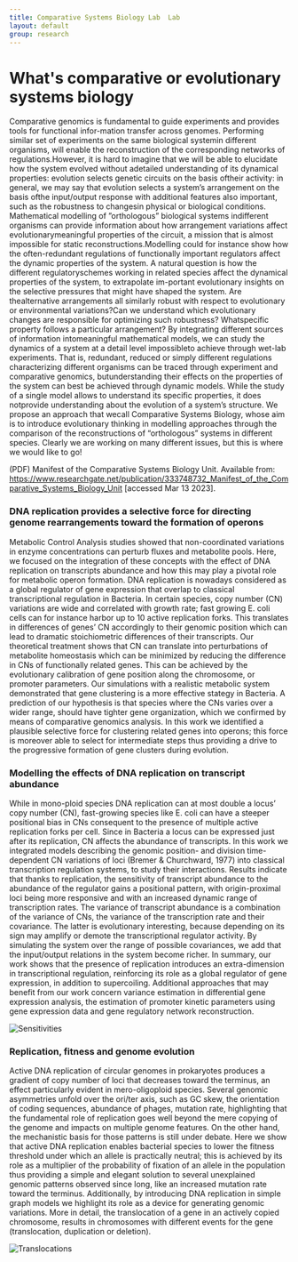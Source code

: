 ```yaml
---
title: Comparative Systems Biology Lab  Lab
layout: default
group: research
---
```


<div class="row">

# What's comparative or evolutionary systems biology
Comparative genomics is fundamental to guide experiments and provides tools for functional infor-mation transfer across genomes. Performing similar set of experiments on the same biological systemin different organisms, will enable the reconstruction of the corresponding networks of regulations.However, it is hard to imagine that we will be able to elucidate how the system evolved without adetailed understanding of its dynamical properties: evolution selects genetic circuits on the basis oftheir activity: in general, we may say that evolution selects a system’s arrangement on the basis ofthe input/output response with additional features also important, such as the robustness to changesin physical or biological conditions. Mathematical modelling of ”orthologous” biological systems indifferent organisms can provide information about how arrangement variations affect evolutionarymeaningful properties of the circuit, a mission that is almost impossible for static reconstructions.Modelling could for instance show how the often-redundant regulations of functionally important regulators affect the dynamic properties of the system. A natural question is how the different regulatoryschemes working in related species affect the dynamical properties of the system, to extrapolate im-portant evolutionary insights on the selective pressures that might have shaped the system. Are thealternative arrangements all similarly robust with respect to evolutionary or environmental variations?Can we understand which evolutionary changes are responsible for optimizing such robustness? Whatspecific property follows a particular arrangement? By integrating different sources of information intomeaningful mathematical models, we can study the dynamics of a system at a detail level impossibleto achieve through wet-lab experiments. That is, redundant, reduced or simply different regulations characterizing different organisms can be traced through experiment and comparative genomics, butunderstanding their effects on the properties of the system can best be achieved through dynamic models. While the study of a single model allows to understand its specific properties, it does notprovide understanding about the evolution of a system’s structure. We propose an approach that wecall Comparative Systems Biology, whose aim is to introduce evolutionary thinking in modelling approaches through the comparison of the reconstructions of “orthologous” systems in different species. Clearly we are working on many different issues, but this is where we would like to go! 

(PDF) Manifest of the Comparative Systems Biology Unit. Available from: https://www.researchgate.net/publication/333748732_Manifest_of_the_Comparative_Systems_Biology_Unit [accessed Mar 13 2023].

</div>

<div class="row">

### DNA replication provides a selective force for directing genome rearrangements toward the formation of operons

<div class="col-md-7 order-md-1">

Metabolic Control Analysis studies showed that non-coordinated variations in enzyme concentrations can perturb fluxes and metabolite pools. Here, we focused on the integration of these concepts with the effect of DNA replication on transcripts abundance and how this may play a pivotal role for metabolic operon formation.
DNA replication is nowadays considered as a global regulator of gene expression that overlap to classical transcriptional regulation in Bacteria. In certain species, copy number (CN) variations are wide and correlated with growth rate; fast growing E. coli cells can for instance harbor up to 10 active replication forks. This translates in differences of genes’ CN accordingly to their genomic position which can lead to dramatic stoichiometric differences of their transcripts. Our theoretical treatment shows that CN can translate into perturbations of metabolite homeostasis which can be minimized by reducing the difference in CNs of functionally related genes. This can be achieved by the evolutionary calibration of gene position along the chromosome, or promoter parameters. Our simulations with a realistic metabolic system demonstrated that gene clustering is a more effective stategy in Bacteria. A prediction of our hypothesis is that species where the CNs varies over a wider range, should have tighter gene organization, which we confirmed by means of comparative genomics analysis.
In this work we identified a plausible selective force for clustering related genes into operons; this force is moreover able to select for intermediate steps thus providing a drive to the progressive formation of gene clusters during evolution.


</div>

<div class="row">

### Modelling the effects of DNA replication on transcript abundance

<div class="col-md-7 order-md-2">

While in mono-ploid species DNA replication can at most double a locus’ copy number (CN), fast-growing species like E. coli can have a steeper positional bias in CNs consequent to the presence of multiple active replication forks per cell. Since in Bacteria a locus can be expressed just after its replication, CN affects the abundance of transcripts. In this work we integrated models describing the genomic position- and division time-dependent CN variations of loci (Bremer & Churchward, 1977) into classical transcription regulation systems, to study their interactions. Results indicate that thanks to replication, the sensitivity of transcript abundance to the abundance of the regulator gains a positional pattern, with origin-proximal loci being more responsive and with an increased dynamic range of transcription rates. 
The variance of transcript abundance is a combination of the variance of CNs, the variance of the transcription rate and their covariance. The latter is evolutionary interesting, because depending on its sign may amplify or demote the transcriptional regulator activity. By simulating the system over the range of possible covariances, we add that the input/output relations in the system become richer. 
In summary, our work shows that the presence of replication introduces an extra-dimension in transcriptional regulation, reinforcing its role as a global regulator of gene expression, in addition to supercoiling. Additional approaches that may benefit from our work concern variance estimation in differential gene expression analysis, the estimation of promoter kinetic parameters using gene expression data and gene regulatory network reconstruction.

</div>

<img class="img-fluid" src="https://github.com/ComparativeSystemsBiologyGroup/CSB.github.io/static/img/pub/gemo23.png" alt="Sensitivities">
</div>
<div class="row">

### Replication, fitness and genome evolution

<div class="col-md-7 order-md-1 ">

Active DNA replication of circular genomes in prokaryotes produces a gradient of copy number of loci that decreases toward the terminus, an effect particularly evident in mero-oligoploid species. Several genomic asymmetries unfold over the ori/ter axis, such as GC skew, the orientation of coding sequences, abundance of phages, mutation rate, highlighting that the fundamental role of replication goes well beyond the mere copying of the genome and impacts on multiple genome features. On the other hand, the mechanistic basis for those patterns is still under debate.  Here we show that active DNA replication enables bacterial species to lower the fitness threshold under which an allele is practically neutral; this is achieved by its role as a multiplier of the probability of fixation of an allele in the population thus providing a simple and elegant solution to several unexplained genomic patterns observed since long, like an increased mutation rate toward the terminus. Additionally, by introducing DNA replication in simple graph models we highlight its role as a device for generating genomic variations. More in detail, the translocation of a gene in an actively copied chromosome, results in chromosomes with different events for the gene (translocation, duplication or deletion). 
</div>

<div class="col-md-3 order-md-2 align-self-center">
<img src="https://github.com/ComparativeSystemsBiologyGroup/CSB.github.io/static/img/pub/replication_and_translocations_fig1.png" alt="Translocations">
</div>
</div>

